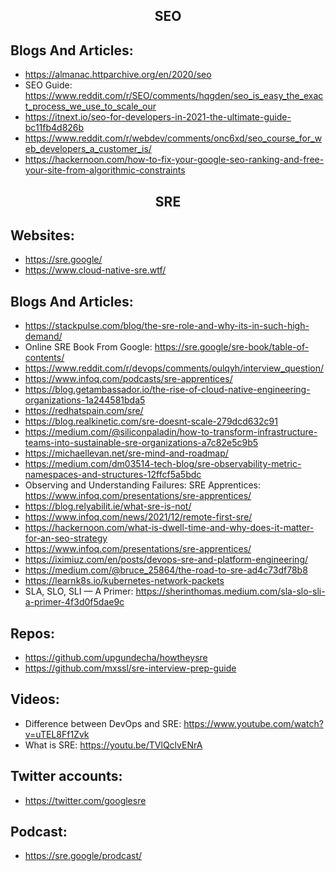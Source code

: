 <h2 align="center">SEO</h2>

## Blogs And Articles:

- https://almanac.httparchive.org/en/2020/seo
- SEO Guide: https://www.reddit.com/r/SEO/comments/hqgden/seo_is_easy_the_exact_process_we_use_to_scale_our
- https://itnext.io/seo-for-developers-in-2021-the-ultimate-guide-bc11fb4d826b
- https://www.reddit.com/r/webdev/comments/onc6xd/seo_course_for_web_developers_a_customer_is/
- https://hackernoon.com/how-to-fix-your-google-seo-ranking-and-free-your-site-from-algorithmic-constraints

<h2 align="center">SRE</h2>

## Websites:

- https://sre.google/
- https://www.cloud-native-sre.wtf/

## Blogs And Articles:

- https://stackpulse.com/blog/the-sre-role-and-why-its-in-such-high-demand/
- Online SRE Book From Google: https://sre.google/sre-book/table-of-contents/
- https://www.reddit.com/r/devops/comments/oulqyh/interview_question/
- https://www.infoq.com/podcasts/sre-apprentices/
- https://blog.getambassador.io/the-rise-of-cloud-native-engineering-organizations-1a244581bda5
- https://redhatspain.com/sre/
- https://blog.realkinetic.com/sre-doesnt-scale-279dcd632c91
- https://medium.com/@siliconpaladin/how-to-transform-infrastructure-teams-into-sustainable-sre-organizations-a7c82e5c9b5
- https://michaellevan.net/sre-mind-and-roadmap/
- https://medium.com/dm03514-tech-blog/sre-observability-metric-namespaces-and-structures-12ffcf5a5bdc
- Observing and Understanding Failures: SRE Apprentices: https://www.infoq.com/presentations/sre-apprentices/
- https://blog.relyabilit.ie/what-sre-is-not/
- https://www.infoq.com/news/2021/12/remote-first-sre/
- https://hackernoon.com/what-is-dwell-time-and-why-does-it-matter-for-an-seo-strategy
- https://www.infoq.com/presentations/sre-apprentices/
- https://iximiuz.com/en/posts/devops-sre-and-platform-engineering/
- https://medium.com/@bruce_25864/the-road-to-sre-ad4c73df78b8
- https://learnk8s.io/kubernetes-network-packets
- SLA, SLO, SLI — A Primer: https://sherinthomas.medium.com/sla-slo-sli-a-primer-4f3d0f5dae9c

## Repos:

- https://github.com/upgundecha/howtheysre
- https://github.com/mxssl/sre-interview-prep-guide

## Videos:

- Difference between DevOps and SRE: https://www.youtube.com/watch?v=uTEL8Ff1Zvk
- What is SRE: https://youtu.be/TVlQclvENrA

## Twitter accounts:

- https://twitter.com/googlesre

## Podcast:

- https://sre.google/prodcast/
